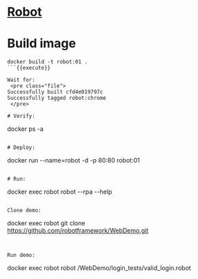 # [Robot](https://robotframework.org/)



# Build image

```
docker build -t robot:01 .
```{{execute}}

Wait for:
 <pre class="file">
Successfully built cfd4e019797c
Successfully tagged robot:chrome
 </pre>

# Verify:
```
docker ps -a
```{{execute}}

# Deploy:
```
docker run --name=robot -d -p 80:80 robot:01
```{{execute}}

# Run:
```
docker exec robot robot --rpa --help
```{{execute}}

Clone demo:
```
docker exec robot git clone https://github.com/robotframework/WebDemo.git
```{{execute}}


Run demo:
```
docker exec robot robot /WebDemo/login_tests/valid_login.robot
```{{execute}}